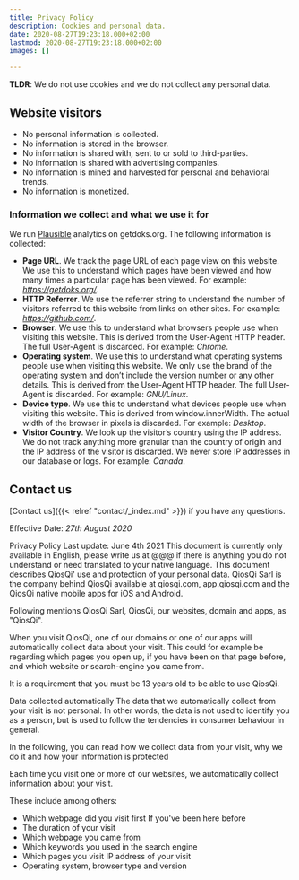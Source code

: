 ```yaml
---
title: Privacy Policy
description: Cookies and personal data.
date: 2020-08-27T19:23:18.000+02:00
lastmod: 2020-08-27T19:23:18.000+02:00
images: []

---
```

**TLDR**: We do not use cookies and we do not collect any personal data.

## Website visitors

* No personal information is collected.
* No information is stored in the browser.
* No information is shared with, sent to or sold to third-parties.
* No information is shared with advertising companies.
* No information is mined and harvested for personal and behavioral trends.
* No information is monetized.

### Information we collect and what we use it for

We run [Plausible](https://plausible.io/) analytics on getdoks.org. The following information is collected:

* **Page URL**. We track the page URL of each page view on this website. We use this to understand which pages have been viewed and how many times a particular page has been viewed. For example: _https://getdoks.org/_.
* **HTTP Referrer**. We use the referrer string to understand the number of visitors referred to this website from links on other sites. For example: _https://github.com/_.
* **Browser**. We use this to understand what browsers people use when visiting this website. This is derived from the User-Agent HTTP header. The full User-Agent is discarded. For example: _Chrome_.
* **Operating system**. We use this to understand what operating systems people use when visiting this website. We only use the brand of the operating system and don’t include the version number or any other details. This is derived from the User-Agent HTTP header. The full User-Agent is discarded. For example: _GNU/Linux_.
* **Device type**. We use this to understand what devices people use when visiting this website. This is derived from window.innerWidth. The actual width of the browser in pixels is discarded. For example: _Desktop_.
* **Visitor Country**. We look up the visitor’s country using the IP address. We do not track anything more granular than the country of origin and the IP address of the visitor is discarded. We never store IP addresses in our database or logs. For example: _Canada_.

## Contact us

[Contact us]({{< relref "contact/_index.md" >}}) if you have any questions.

Effective Date: _27th August 2020_

Privacy Policy
Last update: June 4th 2021
This document is currently only available in English, please write us at @@@ if there is anything you do not understand or need translated to your native language.
This document describes QiosQi' use and protection of your personal data. QiosQi Sarl is the company behind QiosQi available at qiosqi.com, app.qiosqi.com and the QiosQi native mobile apps for iOS and Android.

Following mentions QiosQi Sarl, QiosQi, our websites, domain and apps, as "QiosQi".

When you visit QiosQi, one of our domains or one of our apps will automatically collect data about your visit. This could for example be regarding which pages you open up, if you have been on that page before, and which website or search-engine you came from.

It is a requirement that you must be 13 years old to be able to use QiosQi.

Data collected automatically
The data that we automatically collect from your visit is not personal. In other words, the data is not used to identify you as a person, but is used to follow the tendencies in consumer behaviour in general.

In the following, you can read how we collect data from your visit, why we do it and how your information is protected

Each time you visit one or more of our websites, we automatically collect information about your visit.

These include among others:

* Which webpage did you visit first If you've been here before 
* The duration of your visit 
* Which webpage you came from 
* Which keywords you used in the search engine 
* Which pages you visit IP address of your visit
* Operating system, browser type and version